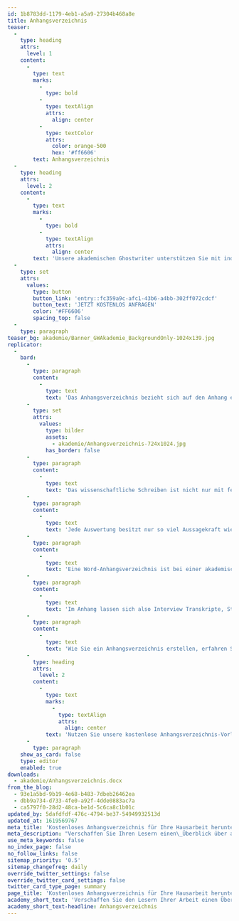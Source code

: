 ```yaml
---
id: 1b8783dd-1179-4eb1-a5a9-27304b468a8e
title: Anhangsverzeichnis
teaser:
  -
    type: heading
    attrs:
      level: 1
    content:
      -
        type: text
        marks:
          -
            type: bold
          -
            type: textAlign
            attrs:
              align: center
          -
            type: textColor
            attrs:
              color: orange-500
              hex: '#ff6606'
        text: Anhangsverzeichnis
  -
    type: heading
    attrs:
      level: 2
    content:
      -
        type: text
        marks:
          -
            type: bold
          -
            type: textAlign
            attrs:
              align: center
        text: 'Unsere akademischen Ghostwriter unterstützen Sie mit individuellen Vorlagen, persönlichen Coachings oder unserem professionellen Ghostwriting-Service bei Ihrer Abschlussarbeit!'
  -
    type: set
    attrs:
      values:
        type: button
        button_link: 'entry::fc359a9c-afc1-43b6-a4bb-302ff072cdcf'
        button_text: 'JETZT KOSTENLOS ANFRAGEN'
        color: '#FF6606'
        spacing_top: false
  -
    type: paragraph
teaser_bg: akademie/Banner_GWAkademie_BackgroundOnly-1024x139.jpg
replicator:
  -
    bard:
      -
        type: paragraph
        content:
          -
            type: text
            text: 'Das Anhangsverzeichnis bezieht sich auf den Anhang einer Bachelorarbeit, Masterarbeit oder Dissertation. Häufig findet ein solches Verzeichnis mit dem Ziel der übersichtlichen Darstellung und der Einhaltung der Seitenanzahl Verwendung. Somit lassen sich bestimmte Ergebnisse von Analysen, Studien und Statistiken transparent und ausführlich darstellen, ohne den vorgegebenen Rahmen für die wissenschaftliche Arbeit zu überschreiten. Der Anhang ist eine Art Zusatz-Kapitel der Abschlussarbeit.'
      -
        type: set
        attrs:
          values:
            type: bilder
            assets:
              - akademie/Anhangsverzeichnis-724x1024.jpg
            has_border: false
      -
        type: paragraph
        content:
          -
            type: text
            text: 'Das wissenschaftliche Schreiben ist nicht nur mit feststehenden Richtlinien verbunden, sondern benötigt auch eine strukturierte Unterteilung der gesamten Auswertungen. Ansonsten kann es schnell der Fall sein, dass sich eine gewisse Unübersichtlichkeit einschleicht und die Abschlussarbeit unstrukturiert wirkt.'
      -
        type: paragraph
        content:
          -
            type: text
            text: 'Jede Auswertung besitzt nur so viel Aussagekraft wie es auch die Darstellung möglich macht. Dazu gehört grundsätzlich auch der Anhang sowie dessen Anhangsverzeichnis. Schließlich ist der Anhang zwar kein zentraler, dennoch ein sehr wichtiger Bestandteil jeder akademischen Arbeit.'
      -
        type: paragraph
        content:
          -
            type: text
            text: 'Eine Word-Anhangsverzeichnis ist bei einer akademischen Abschlussarbeit zwar eine separate, allerdings nicht unwesentliche Thematik. Daher bieten wir Ihnen an, sich einmal unser Anhangsverzeichnis-Beispiel genauer anzusehen. Dies hilft Ihnen bei der schnellen und unkomplizierten Erstellung Ihres eigenen Anhangsverzeichnisses. Ein fachlich aufgearbeitetes Anhangsverzeichnis gibt jeder wissenschaftlichen Arbeit den Feinschliff. Schließlich lässt ein solches Verzeichnis weitere Einblicke in die wissenschaftlichen Ergebnisse zu, beispielsweise in die exakten statistischen Kennzahlen einer empirischen Studie.'
      -
        type: paragraph
        content:
          -
            type: text
            text: 'Im Anhang lassen sich also Interview Transkripte, Statistiken oder Fragebögen unterbringen, die innerhalb der eigentlichen Arbeit keinen Platz finden, jedoch eine Bedeutung für die Forschung besitzen. Daher ist ein Anhangsverzeichnis prinzipiell auch für die Evaluation gedacht oder im Falle einer Publikation für das Peer-Review gedacht.'
      -
        type: paragraph
        content:
          -
            type: text
            text: 'Wie Sie ein Anhangsverzeichnis erstellen, erfahren Sie bei dem näheren Betrachten unserer Musterbeispiele. Dieses können Sie direkt und unkompliziert in Ihre wissenschaftliche Arbeit einfügen und vewenden.'
      -
        type: heading
        attrs:
          level: 2
        content:
          -
            type: text
            marks:
              -
                type: textAlign
                attrs:
                  align: center
            text: 'Nutzen Sie unsere kostenlose Anhangsverzeichnis-Vorlage!'
      -
        type: paragraph
    show_as_card: false
    type: editor
    enabled: true
downloads:
  - akademie/Anhangsverzeichnis.docx
from_the_blog:
  - 93e1a5bd-9b19-4e68-b483-7dbeb26462ea
  - dbb9a734-d733-4fe0-a92f-4dde0883ac7a
  - ca5797f0-28d2-48ca-be1d-5c6ca8c1b01c
updated_by: 5dafdfdf-476c-4794-be37-54949932513d
updated_at: 1619569767
meta_title: 'Kostenloses Anhangsverzeichnis für Ihre Hausarbeit herunterladen'
meta_description: "Verschaffen Sie Ihren Lesern einen\_Überblick über alle Anhänge mit unserem Anhangsverzeichnis Beispiel. Unsere Vorlage - nur einen Klick entfernt."
use_meta_keywords: false
no_index_page: false
no_follow_links: false
sitemap_priority: '0.5'
sitemap_changefreq: daily
override_twitter_settings: false
override_twitter_card_settings: false
twitter_card_type_page: summary
page_title: 'Kostenloses Anhangsverzeichnis für Ihre Hausarbeit herunterladen'
academy_short_text: 'Verschaffen Sie den Lesern Ihrer Arbeit einen Überblick über alle Anhänge mit unserem Anhangsverzeichnis Beispiel.'
academy_short_text-headline: Anhangsverzeichnis
---
```

